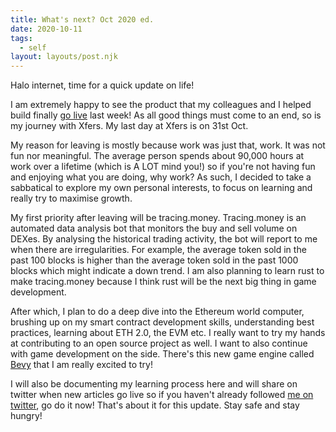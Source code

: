 ```yaml
---
title: What's next? Oct 2020 ed.
date: 2020-10-11
tags:
  - self
layout: layouts/post.njk
---
```


Halo internet, time for a quick update on life!

I am extremely happy to see the product that my colleagues and I helped build finally [go live](https://medium.com/xfers-sg/introducing-xsgd-the-singapore-dollar-backed-and-travel-rule%C2%B9-compliant-stablecoin-753ea48c7b8e) last week! As all good things must come to an end, so is my journey with Xfers. My last day at Xfers is on 31st Oct.

My reason for leaving is mostly because work was just that, work. It was not fun nor meaningful. The average person spends about 90,000 hours at work over a lifetime (which is A LOT mind you!) so if you're not having fun and enjoying what you are doing, why work? As such, I decided to take a sabbatical to explore my own personal interests, to focus on learning and really try to maximise growth.

My first priority after leaving will be tracing.money. Tracing.money is an automated data analysis bot that monitors the buy and sell volume on DEXes. By analysing the historical trading activity, the bot will report to me when there are irregularities. For example, the average token sold in the past 100 blocks is higher than the average token sold in the past 1000 blocks which might indicate a down trend. I am also planning to learn rust to make tracing.money because I think rust will be the next big thing in game development.

After which, I plan to do a deep dive into the Ethereum world computer, brushing up on my smart contract development skills, understanding best practices, learning about ETH 2.0, the EVM etc. I really want to try my hands at contributing to an open source project as well. I want to also continue with game development on the side. There's this new game engine called [Bevy](https://bevyengine.org/) that I am really excited to try!

I will also be documenting my learning process here and will share on twitter when new articles go live so if you haven't already followed [me on twitter](https://twitter.com/itsmeSTYJ), go do it now! That's about it for this update. Stay safe and stay hungry!